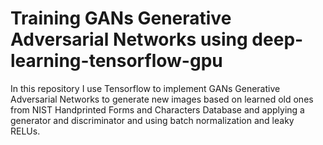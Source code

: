# Training GANs Generative Adversarial Networks using deep-learning-tensorflow-gpu

In this repository I use Tensorflow to implement GANs Generative Adversarial Networks to generate new images based on learned old ones from NIST Handprinted Forms and Characters Database and applying a generator and discriminator and using batch normalization and leaky RELUs.
